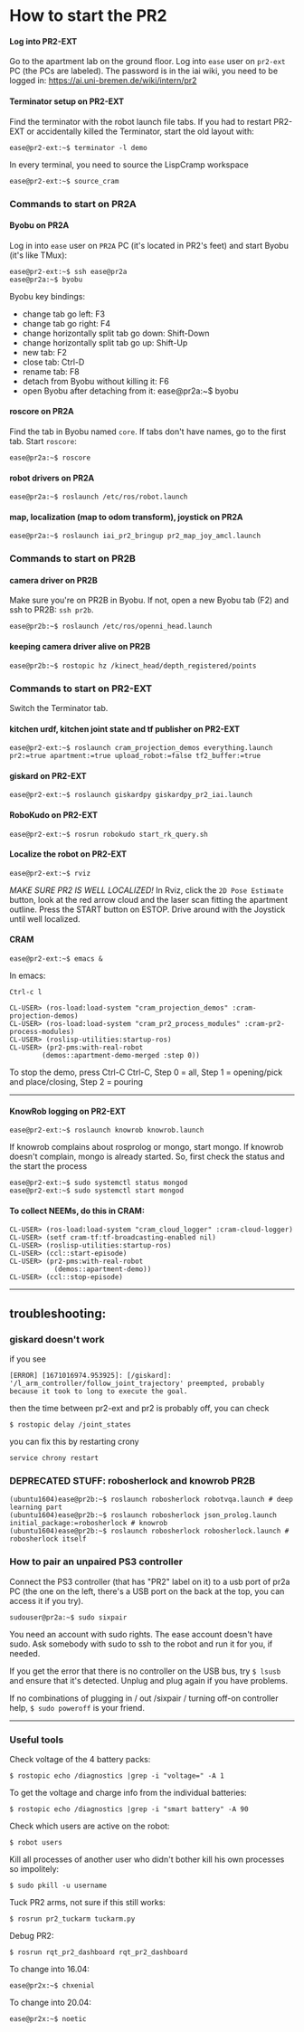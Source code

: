 
How to start the PR2
====================

#### Log into PR2-EXT

Go to the apartment lab on the ground floor.
Log into `ease` user on `pr2-ext` PC (the PCs are labeled).
The password is in the iai wiki, you need to be logged in: https://ai.uni-bremen.de/wiki/intern/pr2

#### Terminator setup on PR2-EXT

Find the terminator with the robot launch file tabs.
If you had to restart PR2-EXT or accidentally killed the Terminator, start the old layout with:

    ease@pr2-ext:~$ terminator -l demo

In every terminal, you need to source the LispCramp workspace

    ease@pr2-ext:~$ source_cram

### Commands to start on PR2A

#### Byobu on PR2A

Log in into `ease` user on `PR2A` PC (it's located in PR2's feet) and start Byobu (it's like TMux):

    ease@pr2-ext:~$ ssh ease@pr2a
    ease@pr2a:~$ byobu

Byobu key bindings:

  * change tab go left: F3
  * change tab go right: F4
  * change horizontally split tab go down: Shift-Down
  * change horizontally split tab go up: Shift-Up
  * new tab: F2
  * close tab: Ctrl-D
  * rename tab: F8
  * detach from Byobu without killing it: F6
  * open Byobu after detaching from it: ease@pr2a:~$ byobu

#### roscore on PR2A

Find the tab in Byobu named `core`. If tabs don't have names, go to the first tab. Start `roscore`:

    ease@pr2a:~$ roscore    

#### robot drivers on PR2A

    ease@pr2a:~$ roslaunch /etc/ros/robot.launch

#### map, localization (map to odom transform), joystick on PR2A

    ease@pr2a:~$ roslaunch iai_pr2_bringup pr2_map_joy_amcl.launch

### Commands to start on PR2B

#### camera driver on PR2B

Make sure you're on PR2B in Byobu. If not, open a new Byobu tab (F2) and ssh to PR2B: `ssh pr2b`.

    ease@pr2b:~$ roslaunch /etc/ros/openni_head.launch

#### keeping camera driver alive on PR2B

    ease@pr2b:~$ rostopic hz /kinect_head/depth_registered/points

### Commands to start on PR2-EXT

Switch the Terminator tab.

#### kitchen urdf, kitchen joint state and tf publisher on PR2-EXT

    ease@pr2-ext:~$ roslaunch cram_projection_demos everything.launch pr2:=true apartment:=true upload_robot:=false tf2_buffer:=true

#### giskard on PR2-EXT

    ease@pr2-ext:~$ roslaunch giskardpy giskardpy_pr2_iai.launch

#### RoboKudo on PR2-EXT

    ease@pr2-ext:~$ rosrun robokudo start_rk_query.sh

#### Localize the robot on PR2-EXT

    ease@pr2-ext:~$ rviz
    
*MAKE SURE PR2 IS WELL LOCALIZED!*
In Rviz, click the `2D Pose Estimate` button, look at the red arrow cloud and the laser scan fitting the apartment outline.
Press the START button on ESTOP.
Drive around with the Joystick until well localized.

#### CRAM

    ease@pr2-ext:~$ emacs &

In emacs:

    Ctrl-c l

    CL-USER> (ros-load:load-system "cram_projection_demos" :cram-projection-demos)
    CL-USER> (ros-load:load-system "cram_pr2_process_modules" :cram-pr2-process-modules)
    CL-USER> (roslisp-utilities:startup-ros)
    CL-USER> (pr2-pms:with-real-robot
         	(demos::apartment-demo-merged :step 0))

To stop the demo, press Ctrl-C Ctrl-C, Step 0 = all, Step 1  = opening/pick and place/closing, Step 2 = pouring

------------------------------------------------------------

#### KnowRob logging on PR2-EXT

    ease@pr2-ext:~$ roslaunch knowrob knowrob.launch

If knowrob complains about rosprolog or mongo, start mongo.
If knowrob doesn't complain, mongo is already started.
So, first check the status and the start the process

    ease@pr2-ext:~$ sudo systemctl status mongod
    ease@pr2-ext:~$ sudo systemctl start mongod

#### To collect NEEMs, do this in CRAM:

    CL-USER> (ros-load:load-system "cram_cloud_logger" :cram-cloud-logger)
    CL-USER> (setf cram-tf:tf-broadcasting-enabled nil)
    CL-USER> (roslisp-utilities:startup-ros)
    CL-USER> (ccl::start-episode)
    CL-USER> (pr2-pms:with-real-robot
               (demos::apartment-demo))
    CL-USER> (ccl::stop-episode)

-----------------------------------------------

## troubleshooting:
### giskard doesn't work
if you see

    [ERROR] [1671016974.953925]: [/giskard]: '/l_arm_controller/follow_joint_trajectory' preempted, probably because it took to long to execute the goal.

then the time between pr2-ext and pr2 is probably off, you can check

    $ rostopic delay /joint_states
    
you can fix this by restarting crony

    service chrony restart



### DEPRECATED STUFF: robosherlock and knowrob PR2B

    (ubuntu1604)ease@pr2b:~$ roslaunch robosherlock robotvqa.launch # deep learning part
    (ubuntu1604)ease@pr2b:~$ roslaunch robosherlock json_prolog.launch initial_package:=robosherlock # knowrob
    (ubuntu1604)ease@pr2b:~$ roslaunch robosherlock robosherlock.launch # robosherlock itself


### How to pair an unpaired PS3 controller

Connect the PS3 controller (that has "PR2" label on it) to a usb port of pr2a PC (the one on the left, there's a USB port on the back at the top, you can access it if you try).

    sudouser@pr2a:~$ sudo sixpair

You need an account with sudo rights. The ease account doesn't have sudo. Ask somebody with sudo to ssh to the robot and run it for you, if needed.

If you get the error that there is no controller on the USB bus, try ``$ lsusb`` and ensure that it's detected. Unplug and plug again if you have problems.

If no combinations of plugging in / out /sixpair / turning off-on controller help, ``$ sudo poweroff`` is your friend.



---------------------------------------------------------------------

### Useful tools

Check voltage of the 4 battery packs:

    $ rostopic echo /diagnostics |grep -i "voltage=" -A 1

To get the voltage and charge info from the individual batteries:

    $ rostopic echo /diagnostics |grep -i "smart battery" -A 90

Check which users are active on the robot:

    $ robot users

Kill all processes of another user who didn't bother kill his own processes so impolitely:

    $ sudo pkill -u username

Tuck PR2 arms, not sure if this still works:

    $ rosrun pr2_tuckarm tuckarm.py

Debug PR2:

    $ rosrun rqt_pr2_dashboard rqt_pr2_dashboard

To change into 16.04:

    ease@pr2x:~$ chxenial

To change into 20.04:

    ease@pr2x:~$ noetic
